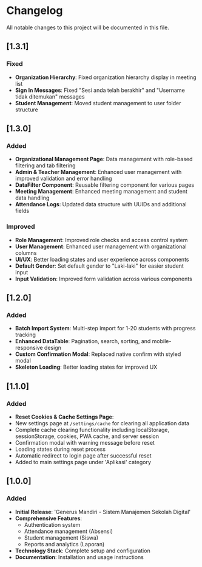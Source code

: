 
# Changelog

All notable changes to this project will be documented in this file.

## [1.3.1]

### Fixed
- **Organization Hierarchy**: Fixed organization hierarchy display in meeting list
- **Sign In Messages**: Fixed "Sesi anda telah berakhir" and "Username tidak ditemukan" messages
- **Student Management**: Moved student management to user folder structure

## [1.3.0]

### Added
- **Organizational Management Page**: Data management with role-based filtering and tab filtering
- **Admin & Teacher Management**: Enhanced user management with improved validation and error handling
- **DataFilter Component**: Reusable filtering component for various pages
- **Meeting Management**: Enhanced meeting management and student data handling
- **Attendance Logs**: Updated data structure with UUIDs and additional fields

### Improved
- **Role Management**: Improved role checks and access control system
- **User Management**: Enhanced user management with organizational columns
- **UI/UX**: Better loading states and user experience across components
- **Default Gender**: Set default gender to "Laki-laki" for easier student input
- **Input Validation**: Improved form validation across various components

## [1.2.0]

### Added
- **Batch Import System**: Multi-step import for 1-20 students with progress tracking
- **Enhanced DataTable**: Pagination, search, sorting, and mobile-responsive design
- **Custom Confirmation Modal**: Replaced native confirm with styled modal
- **Skeleton Loading**: Better loading states for improved UX

## [1.1.0]

### Added
- **Reset Cookies & Cache Settings Page**: 
- New settings page at `/settings/cache` for clearing all application data
- Complete cache clearing functionality including localStorage, sessionStorage, cookies, PWA cache, and server session
- Confirmation modal with warning message before reset
- Loading states during reset process
- Automatic redirect to login page after successful reset
- Added to main settings page under 'Aplikasi' category

## [1.0.0]

### Added
- **Initial Release**: 'Generus Mandiri - Sistem Manajemen Sekolah Digital'
- **Comprehensive Features**:
  - Authentication system
  - Attendance management (Absensi)
  - Student management (Siswa)
  - Reports and analytics (Laporan)
- **Technology Stack**: Complete setup and configuration
- **Documentation**: Installation and usage instructions